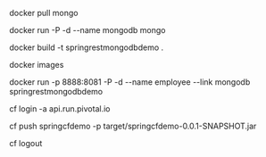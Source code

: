 docker pull mongo

docker run -P -d --name mongodb mongo

docker build -t springrestmongodbdemo .

docker images

docker run -p 8888:8081 -P -d --name employee --link mongodb springrestmongodbdemo



cf login -a api.run.pivotal.io

cf push springcfdemo  -p target/springcfdemo-0.0.1-SNAPSHOT.jar

cf logout

